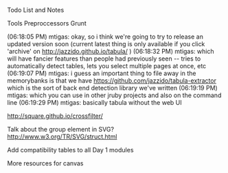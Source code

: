 Todo List and Notes

Tools 
Preproccessors
Grunt

(06:18:05 PM) mtigas: okay, so i think we're going to try to release an updated version soon (current latest thing is only available if you click 'archive' on http://jazzido.github.io/tabula/ )
(06:18:32 PM) mtigas: which will have fancier features than people had previously seen -- tries to automatically detect tables, lets you select multiple pages at once, etc
(06:19:07 PM) mtigas: i guess an important thing to file away in the memorybanks is that we have https://github.com/jazzido/tabula-extractor which is the sort of back end detection library we've written
(06:19:19 PM) mtigas: which you can use in other jruby projects and also on the command line
(06:19:29 PM) mtigas: basically tabula without the web UI

http://square.github.io/crossfilter/

Talk about the group element in SVG? http://www.w3.org/TR/SVG/struct.html

Add compatibility tables to all Day 1 modules


More resources for canvas
